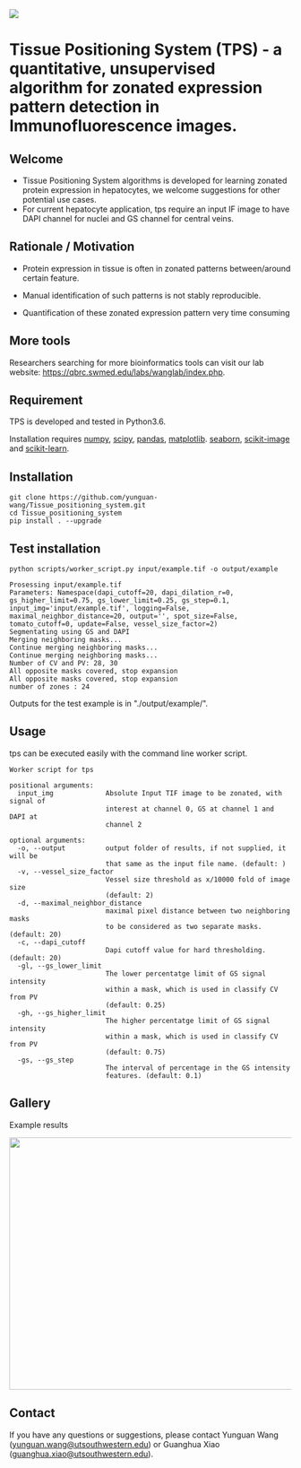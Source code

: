 <img src="https://github.com/zzhu33/scSplitter/blob/master/QBRC.jpg">

# Tissue Positioning System (TPS) - a quantitative, unsupervised algorithm for zonated expression pattern detection in Immunofluorescence images.

## Welcome
* Tissue Positioning System algorithms is developed for learning zonated protein expression in hepatocytes, we welcome suggestions for other potential use cases.
* For current hepatocyte application, tps require an input IF image to have DAPI channel for nuclei and GS channel for central veins.
## Rationale / Motivation
* Protein expression in tissue is often in zonated patterns between/around certain feature.

* Manual identification of such patterns is not stably reproducible.

* Quantification of these zonated expression pattern very time consuming

## More tools
Researchers searching for more bioinformatics tools can visit our lab website: https://qbrc.swmed.edu/labs/wanglab/index.php.

## Requirement
TPS is developed and tested in Python3.6.

Installation requires [numpy](http://www.numpy.org/), [scipy](https://www.scipy.org/), [pandas](https://pandas.pydata.org/), [matplotlib](https://matplotlib.org/). [seaborn](https://github.com/mwaskom/seaborn), [scikit-image](https://scikit-image.org/) and [scikit-learn](https://scikit-learn.org/).

## Installation
```
git clone https://github.com/yunguan-wang/Tissue_positioning_system.git
cd Tissue_positioning_system
pip install . --upgrade
```
## Test installation
```
python scripts/worker_script.py input/example.tif -o output/example
```
```
Prosessing input/example.tif
Parameters: Namespace(dapi_cutoff=20, dapi_dilation_r=0, gs_higher_limit=0.75, gs_lower_limit=0.25, gs_step=0.1, input_img='input/example.tif', logging=False, maximal_neighbor_distance=20, output='', spot_size=False, tomato_cutoff=0, update=False, vessel_size_factor=2)
Segmentating using GS and DAPI
Merging neighboring masks...
Continue merging neighboring masks...
Continue merging neighboring masks...
Number of CV and PV: 28, 30
All opposite masks covered, stop expansion
All opposite masks covered, stop expansion
number of zones : 24
```
Outputs for the test example is in "./output/example/".

## Usage
tps can be executed easily with the command line worker script.

```
Worker script for tps

positional arguments:
  input_img             Absolute Input TIF image to be zonated, with signal of
                        interest at channel 0, GS at channel 1 and DAPI at
                        channel 2

optional arguments:
  -o, --output          output folder of results, if not supplied, it will be
                        that same as the input file name. (default: )
  -v, --vessel_size_factor
                        Vessel size threshold as x/10000 fold of image size
                        (default: 2)
  -d, --maximal_neighbor_distance
                        maximal pixel distance between two neighboring masks
                        to be considered as two separate masks. (default: 20)
  -c, --dapi_cutoff
                        Dapi cutoff value for hard thresholding. (default: 20)
  -gl, --gs_lower_limit
                        The lower percentatge limit of GS signal intensity
                        within a mask, which is used in classify CV from PV
                        (default: 0.25)
  -gh, --gs_higher_limit
                        The higher percentatge limit of GS signal intensity
                        within a mask, which is used in classify CV from PV
                        (default: 0.75)
  -gs, --gs_step
                        The interval of percentage in the GS intensity
                        features. (default: 0.1)
```
## Gallery
Example results

<img src="https://github.com/yunguan-wang/liver_zone_segmentation/blob/biohpc/output/example/example_results.png" height="450" width="800">

## Contact
If you have any questions or suggestions, please contact Yunguan Wang (yunguan.wang@utsouthwestern.edu) or Guanghua Xiao (guanghua.xiao@utsouthwestern.edu).
